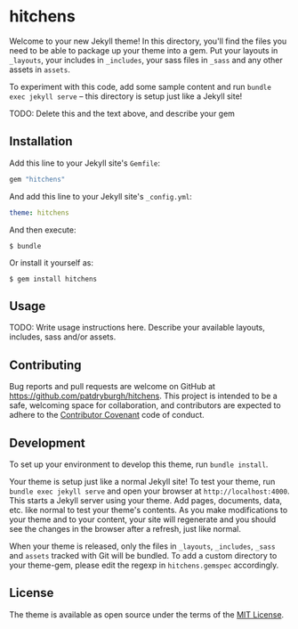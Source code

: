 # hitchens

Welcome to your new Jekyll theme! In this directory, you'll find the files you need to be able to package up your theme into a gem. Put your layouts in `_layouts`, your includes in `_includes`, your sass files in `_sass` and any other assets in `assets`.

To experiment with this code, add some sample content and run `bundle exec jekyll serve` – this directory is setup just like a Jekyll site!

TODO: Delete this and the text above, and describe your gem


## Installation

Add this line to your Jekyll site's `Gemfile`:

```ruby
gem "hitchens"
```

And add this line to your Jekyll site's `_config.yml`:

```yaml
theme: hitchens
```

And then execute:

    $ bundle

Or install it yourself as:

    $ gem install hitchens

## Usage

TODO: Write usage instructions here. Describe your available layouts, includes, sass and/or assets.

## Contributing

Bug reports and pull requests are welcome on GitHub at https://github.com/patdryburgh/hitchens. This project is intended to be a safe, welcoming space for collaboration, and contributors are expected to adhere to the [Contributor Covenant](http://contributor-covenant.org) code of conduct.

## Development

To set up your environment to develop this theme, run `bundle install`.

Your theme is setup just like a normal Jekyll site! To test your theme, run `bundle exec jekyll serve` and open your browser at `http://localhost:4000`. This starts a Jekyll server using your theme. Add pages, documents, data, etc. like normal to test your theme's contents. As you make modifications to your theme and to your content, your site will regenerate and you should see the changes in the browser after a refresh, just like normal.

When your theme is released, only the files in `_layouts`, `_includes`, `_sass` and `assets` tracked with Git will be bundled.
To add a custom directory to your theme-gem, please edit the regexp in `hitchens.gemspec` accordingly.

## License

The theme is available as open source under the terms of the [MIT License](https://opensource.org/licenses/MIT).

